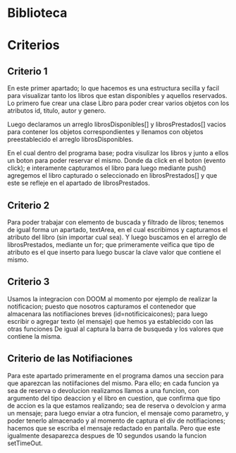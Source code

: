 # Biblioteca


# Criterios
## Criterio 1
En este primer apartado; lo que hacemos es una estructura secilla y facil para visualizar tanto los
libros que estan disponibles y aquellos reservados.
Lo primero fue crear una clase Libro para poder crear varios objetos con los atributos id, titulo, autor y genero.

Luego declaramos un arreglo librosDisponibles[] y librosPrestados[] vacios para contener los objetos correspondientes y llenamos con objetos preestablecido el arreglo librosDisponibles.

En el cual dentro del programa base; podra visulizar los libros y junto a ellos un boton para poder reservar el mismo.
Donde da click en el boton (evento click); e interamente capturamos el libro para luego mediante push() agregemos el libro capturado o seleccionado en librosPrestados[] y que este se refleje en el apartado de librosPrestados.

## Criterio 2
Para poder trabajar con elemento de buscada y filtrado de libros; tenemos de igual forma un apartado, textArea, en el cual escribimos y capturamos el atributo del libro (sin importar cual sea). Y luego buscamos en el arreglo de librosPrestados, mediante un for; que primeramente veifica que tipo de atributo es el que inserto para luego buscar la clave valor que contiene el mismo.

## Criterio 3
Usamos la integracion con DOOM al momento por ejemplo de realizar la notificacion; puesto que nosotros capturamos el contenedor que almacenara las notifiaciones breves (id=notificicaicones); para luego escribir o agregar texto (el mensaje) que hemos ya establecido con las otras funciones
De igual al captura la barra de busqueda y los valores que contiene la misma.





## Criterio de las Notifiaciones
Para este apartado primeramente en el programa damos una seccion para que aparezcan las notiifaciones del mismo.
Para ello; en cada funcion ya sea de reserva o devolucion realizamos llamos a una funcion, con argumento del tipo deaccion y el libro en cuestion, que confirma que tipo de accion es la que estamos realizando; sea de reserva o devolcion y arma un mensaje; para luego enviar a otra funcion, el mensaje como parametro, y poder tenerlo almacenado y al momento de captura el div de notifiaciones; hacemos que se escriba el mensaje redactado en pantalla. Pero que este igualmente desaparezca despues de 10 segundos usando la funcion setTimeOut.






